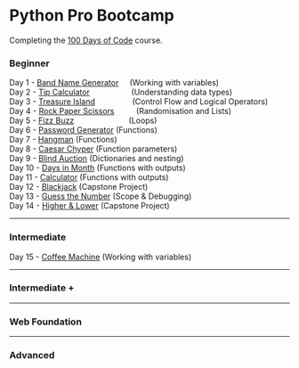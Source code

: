 # Python Pro Bootcamp

Completing the [100 Days of Code](https://www.udemy.com/course/100-days-of-code/) course.

### Beginner
Day 1 - [Band Name Generator](100_days_of_code/Beginner/day_1.py) &nbsp;&nbsp;&nbsp; (Working with variables)  
Day 2 - [Tip Calculator](100_days_of_code/Beginner/day_2.py) &nbsp;&nbsp;&nbsp;&nbsp;&nbsp;&nbsp;&nbsp;&nbsp;&nbsp;&nbsp;&nbsp;&nbsp;&nbsp;&nbsp;&nbsp;&nbsp;&nbsp; (Understanding data types)  
Day 3 - [Treasure Island](100_days_of_code/Beginner/day_3.py) &nbsp;&nbsp;&nbsp;&nbsp;&nbsp;&nbsp;&nbsp;&nbsp;&nbsp;&nbsp;&nbsp;&nbsp;&nbsp;&nbsp;&nbsp; (Control Flow and Logical Operators)  
Day 4 - [Rock Paper Scissors](100_days_of_code/Beginner/day_4.py) &nbsp;&nbsp;&nbsp;&nbsp;&nbsp;&nbsp;&nbsp;&nbsp; (Randomisation and Lists)  
Day 5 - [Fizz Buzz](100_days_of_code/Beginner/day_5.py) &nbsp;&nbsp;&nbsp;&nbsp;&nbsp;&nbsp;&nbsp;&nbsp;&nbsp;&nbsp;&nbsp;&nbsp;&nbsp;&nbsp;&nbsp;&nbsp;&nbsp;&nbsp;&nbsp;&nbsp;&nbsp;&nbsp;&nbsp; (Loops)  
Day 6 - [Password Generator](100_days_of_code/Beginner/day_6.py)    (Functions)  
Day 7 - [Hangman](100_days_of_code/Beginner/day_7.py)               (Functions)  
Day 8 - [Caesar Chyper](100_days_of_code/Beginner/day_8.py)         (Function parameters)  
Day 9 - [Blind Auction](100_days_of_code/Beginner/day_9.py)         (Dictionaries and nesting)  
Day 10 - [Days in Month](100_days_of_code/Beginner/day_10.py)       (Functions with outputs)  
Day 11 - [Calculator](100_days_of_code/Beginner/day_11.py)          (Functions with outputs)  
Day 12 - [Blackjack](100_days_of_code/Beginner/day_12.py)           (Capstone Project)  
Day 13 - [Guess the Number](100_days_of_code/Beginner/day_13.py)    (Scope & Debugging)  
Day 14 - [Higher & Lower](100_days_of_code/Beginner/day_14.py)      (Capstone Project)  
 

---------------------------------------------------------------------
### Intermediate  
Day 15 - [Coffee Machine](100_days_of_code/Intermediate/day_15.py)   (Working with variables)  

---------------------------------------------------------------------
### Intermediate +

---------------------------------------------------------------------
### Web Foundation

---------------------------------------------------------------------
### Advanced
